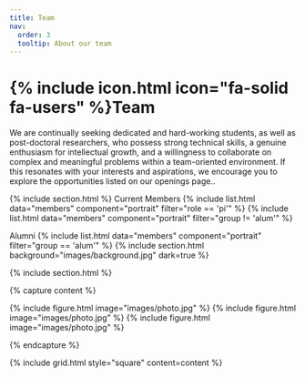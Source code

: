 ```yaml
---
title: Team
nav:
  order: 3
  tooltip: About our team
---
```


# {% include icon.html icon="fa-solid fa-users" %}Team

We are continually seeking dedicated and hard-working students, as well as post-doctoral researchers, who possess 
strong technical skills, a genuine enthusiasm for intellectual growth, and a willingness to collaborate on complex and meaningful problems within a team-oriented environment. If this resonates with your interests and aspirations, we encourage you to explore the opportunities listed on our openings page..

{% include section.html %}
Current Members
{% include list.html data="members" component="portrait" filter="role == 'pi'" %}
{% include list.html data="members" component="portrait" filter="group != 'alum'" %}

Alumni
{% include list.html data="members" component="portrait" filter="group == 'alum'" %}
{% include section.html background="images/background.jpg" dark=true %}

{% include section.html %}

{% capture content %}

{% include figure.html image="images/photo.jpg" %}
{% include figure.html image="images/photo.jpg" %}
{% include figure.html image="images/photo.jpg" %}

{% endcapture %}

{% include grid.html style="square" content=content %}

